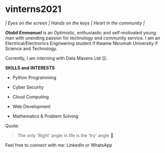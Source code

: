 # vinterns2021

_| Eyes on the screen | Hands on the keys | Heart in the community |_

**_Otabil Emmanuel_** is an Optimistic, enthusiastic and self-motivated young man with unending passion for technology and community service. I am an Electrical/Electronics Engineering student if Kwame Nkrumah University if Science and Technology. 

Currently, I am interning with Data Mavens Ltd 😉.

**SKILLS and INTERESTS**

* Python Programming

* Cyber Security

* Cloud Computing 

* Web Development

* Mathematics & Problem Solving

Quote: 
> The only 'Right' angle in life is the 'try' angle 🔺

Feel free to connect with me:  LinkedIn  or  WhatsApp

